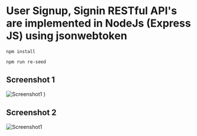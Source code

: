 # User Signup, Signin RESTful API's are implemented in NodeJs (Express JS) using jsonwebtoken

`npm install`

`npm run re-seed`

## Screenshot 1
![Screenshot1](https://img001.prntscr.com/file/img001/ekT6UrvMTa6gg8f_5n0ahQ.png)
)

## Screenshot 2
![Screenshot1](https://img001.prntscr.com/file/img001/PKUDycH9TDiHmi9NxKk4zw.png)
